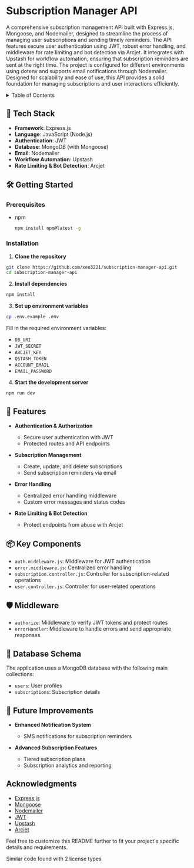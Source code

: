 # Subscription Manager API

A comprehensive subscription management API built with Express.js, Mongoose, and Nodemailer, designed to streamline the process of managing user subscriptions and sending timely reminders. The API features secure user authentication using JWT, robust error handling, and middleware for rate limiting and bot detection via Arcjet. It integrates with Upstash for workflow automation, ensuring that subscription reminders are sent at the right time. The project is configured for different environments using dotenv and supports email notifications through Nodemailer. Designed for scalability and ease of use, this API provides a solid foundation for managing subscriptions and user interactions efficiently.

<details>
  <summary>Table of Contents</summary>
  <ol>
    <li>
      <a href="#-tech-stack">Tech Stack</a>
    </li>
    <li>
      <a href="#-features">Features</a>
    </li>
    <li>
      <a href="#-getting-started">Getting Started</a>
      <ul>
        <li><a href="#prerequisites">Prerequisites</a></li>
        <li><a href="#installation">Installation</a></li>
      </ul>
    </li>
    <li><a href="#-key-components">Key Components</a></li>
    <li><a href="#-middleware">Middleware</a></li>
    <li><a href="#-database-schema">Database Schema</a></li>
    <li><a href="#-future-improvements">Future Improvements</a></li>
    <li><a href="#acknowledgments">Acknowledgments</a></li>
  </ol>
</details>

## 🚀 Tech Stack

- **Framework**: Express.js
- **Language**: JavaScript (Node.js)
- **Authentication**: JWT
- **Database**: MongoDB (with Mongoose)
- **Email**: Nodemailer
- **Workflow Automation**: Upstash
- **Rate Limiting & Bot Detection**: Arcjet

## 🛠 Getting Started

### Prerequisites

- npm
  ```sh
  npm install npm@latest -g
  ```

### Installation

1. **Clone the repository**

```sh
git clone https://github.com/xeo3221/subscription-manager-api.git
cd subscription-manager-api
```

2. **Install dependencies**

```sh
npm install
```

3. **Set up environment variables**

```sh
cp .env.example .env
```

Fill in the required environment variables:

- `DB_URI`
- `JWT_SECRET`
- `ARCJET_KEY`
- `QSTASH_TOKEN`
- `ACCOUNT_EMAIL`
- `EMAIL_PASSWORD`

4. **Start the development server**

```sh
npm run dev
```

## 🌟 Features

- **Authentication & Authorization**

  - Secure user authentication with JWT
  - Protected routes and API endpoints

- **Subscription Management**

  - Create, update, and delete subscriptions
  - Send subscription reminders via email

- **Error Handling**

  - Centralized error handling middleware
  - Custom error messages and status codes

- **Rate Limiting & Bot Detection**

  - Protect endpoints from abuse with Arcjet

## 📦 Key Components

- `auth.middleware.js`: Middleware for JWT authentication
- `error.middleware.js`: Centralized error handling
- `subscription.controller.js`: Controller for subscription-related operations
- `user.controller.js`: Controller for user-related operations

## 🛡️ Middleware

- `authorize`: Middleware to verify JWT tokens and protect routes
- `errorHandler`: Middleware to handle errors and send appropriate responses

## 📝 Database Schema

The application uses a MongoDB database with the following main collections:

- `users`: User profiles
- `subscriptions`: Subscription details

## 🔮 Future Improvements

- **Enhanced Notification System**

  - SMS notifications for subscription reminders

- **Advanced Subscription Features**

  - Tiered subscription plans
  - Subscription analytics and reporting

## Acknowledgments

- [Express.js](https://expressjs.com/)
- [Mongoose](https://mongoosejs.com/)
- [Nodemailer](https://nodemailer.com/)
- [JWT](https://jwt.io/)
- [Upstash](https://upstash.com/)
- [Arcjet](https://arcjet.com/)

Feel free to customize this README further to fit your project's specific details and requirements.

Similar code found with 2 license types
